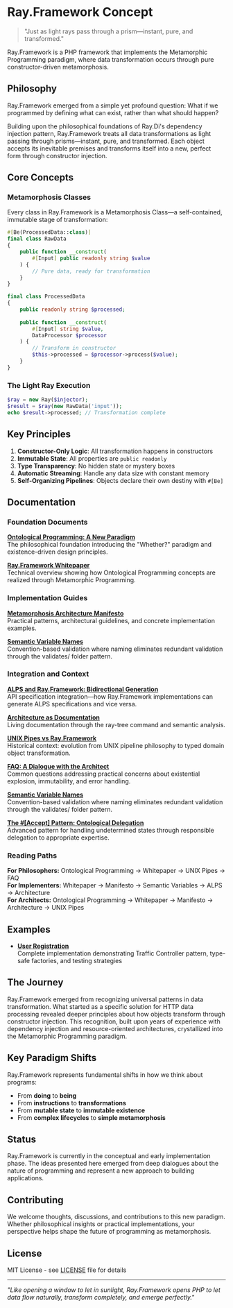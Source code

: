 # Ray.Framework Concept

> "Just as light rays pass through a prism—instant, pure, and transformed."

Ray.Framework is a PHP framework that implements the Metamorphic Programming paradigm, where data transformation occurs through pure constructor-driven metamorphosis.

## Philosophy

Ray.Framework emerged from a simple yet profound question: What if we programmed by defining what can exist, rather than what should happen?

Building upon the philosophical foundations of Ray.Di's dependency injection pattern, Ray.Framework treats all data transformations as light passing through prisms—instant, pure, and transformed. Each object accepts its inevitable premises and transforms itself into a new, perfect form through constructor injection.

## Core Concepts

### Metamorphosis Classes

Every class in Ray.Framework is a Metamorphosis Class—a self-contained, immutable stage of transformation:

```php
#[Be(ProcessedData::class)]
final class RawData
{
    public function __construct(
        #[Input] public readonly string $value
    ) {
        // Pure data, ready for transformation
    }
}

final class ProcessedData
{
    public readonly string $processed;
    
    public function __construct(
        #[Input] string $value,
        DataProcessor $processor
    ) {
        // Transform in constructor
        $this->processed = $processor->process($value);
    }
}
```

### The Light Ray Execution

```php
$ray = new Ray($injector);
$result = $ray(new RawData('input'));
echo $result->processed; // Transformation complete
```

## Key Principles

1. **Constructor-Only Logic**: All transformation happens in constructors
2. **Immutable State**: All properties are `public readonly`
3. **Type Transparency**: No hidden state or mystery boxes
4. **Automatic Streaming**: Handle any data size with constant memory
5. **Self-Organizing Pipelines**: Objects declare their own destiny with `#[Be]`

## Documentation

### Foundation Documents

**[Ontological Programming: A New Paradigm](docs/ontological-programming-paper.md)**  
The philosophical foundation introducing the "Whether?" paradigm and existence-driven design principles.

**[Ray.Framework Whitepaper](docs/ray-framework-whitepaper.md)**  
Technical overview showing how Ontological Programming concepts are realized through Metamorphic Programming.

### Implementation Guides

**[Metamorphosis Architecture Manifesto](docs/metamorphosis-architecture-manifesto.md)**  
Practical patterns, architectural guidelines, and concrete implementation examples.

**[Semantic Variable Names](docs/semantic-variable-names.md)**  
Convention-based validation where naming eliminates redundant validation through the validates/ folder pattern.

### Integration and Context

**[ALPS and Ray.Framework: Bidirectional Generation](docs/alps-ray-bidirectional-generation.md)**  
API specification integration—how Ray.Framework implementations can generate ALPS specifications and vice versa.

**[Architecture as Documentation](docs/architecture-as-documentation.md)**  
Living documentation through the ray-tree command and semantic analysis.

**[UNIX Pipes vs Ray.Framework](docs/unix-pipes-vs-ray-framework.md)**  
Historical context: evolution from UNIX pipeline philosophy to typed domain object transformation.

**[FAQ: A Dialogue with the Architect](docs/FAQ-dialogue-with-architect.md)**  
Common questions addressing practical concerns about existential explosion, immutability, and error handling.

**[Semantic Variable Names](docs/FAQ-semantic-variable-names.md)**  
Convention-based validation where naming eliminates redundant validation through the validates/ folder pattern.

**[The #[Accept] Pattern: Ontological Delegation](docs/accept-pattern-ontological-delegation.md)**  
Advanced pattern for handling undetermined states through responsible delegation to appropriate expertise.

### Reading Paths

**For Philosophers:** Ontological Programming → Whitepaper → UNIX Pipes → FAQ  
**For Implementers:** Whitepaper → Manifesto → Semantic Variables → ALPS → Architecture  
**For Architects:** Ontological Programming → Whitepaper → Manifesto → Architecture → UNIX Pipes

## Examples

- **[User Registration](examples/user-registration/)**  
  Complete implementation demonstrating Traffic Controller pattern, type-safe factories, and testing strategies

## The Journey

Ray.Framework emerged from recognizing universal patterns in data transformation. What started as a specific solution for HTTP data processing revealed deeper principles about how objects transform through constructor injection. This recognition, built upon years of experience with dependency injection and resource-oriented architectures, crystallized into the Metamorphic Programming paradigm.

## Key Paradigm Shifts

Ray.Framework represents fundamental shifts in how we think about programs:

- From **doing** to **being**
- From **instructions** to **transformations**
- From **mutable state** to **immutable existence**
- From **complex lifecycles** to **simple metamorphosis**

## Status

Ray.Framework is currently in the conceptual and early implementation phase. The ideas presented here emerged from deep dialogues about the nature of programming and represent a new approach to building applications.

## Contributing

We welcome thoughts, discussions, and contributions to this new paradigm. Whether philosophical insights or practical implementations, your perspective helps shape the future of programming as metamorphosis.

## License

MIT License - see [LICENSE](LICENSE) file for details

---

*"Like opening a window to let in sunlight, Ray.Framework opens PHP to let data flow naturally, transform completely, and emerge perfectly."*
